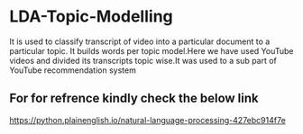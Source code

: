 # LDA-Topic-Modelling
It is used to classify transcript of video into a particular document to a particular topic.
It builds words per topic model.Here we have used YouTube videos and divided its transcripts topic wise.It was used to a sub part of YouTube recommendation system

## For for refrence kindly check the below link
https://python.plainenglish.io/natural-language-processing-427ebc914f7e
